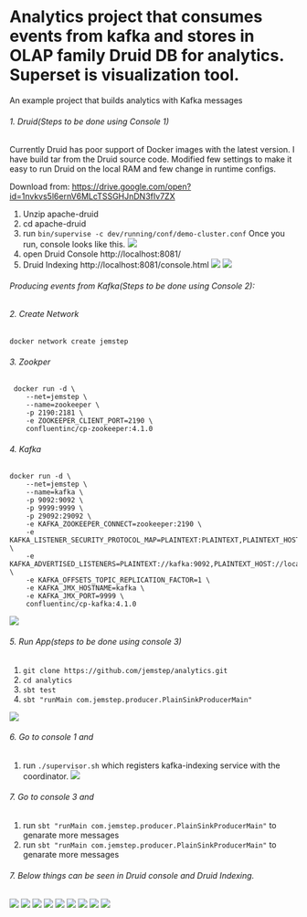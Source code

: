 # Analytics project that consumes events from kafka and stores in OLAP family Druid DB for analytics. Superset is visualization tool.

An example project that builds analytics with Kafka messages
###### 1. Druid(Steps to be done using Console 1)
Currently Druid has poor support of Docker images with the latest version. I have build tar from the Druid source code. Modified few settings to make it easy to run Druid on the local RAM and few change in runtime configs.

Download from: https://drive.google.com/open?id=1nvkvs5l6ernV6MLcTSSGHJnDN3fIv7ZX 
1. Unzip apache-druid
2. cd apache-druid
3. run `bin/supervise -c dev/running/conf/demo-cluster.conf`
Once you run, console looks like this.
![](screenshots/1.png)
4. open Druid Console	http://localhost:8081/
5. Druid Indexing	http://localhost:8081/console.html
![](screenshots/2.png)
![](screenshots/3.png)

###### Producing events from  Kafka(Steps to be done using Console 2):

###### 2. Create Network
 `docker network create jemstep`
###### 3. Zookper
```
 docker run -d \
    --net=jemstep \
    --name=zookeeper \
    -p 2190:2181 \
    -e ZOOKEEPER_CLIENT_PORT=2190 \
    confluentinc/cp-zookeeper:4.1.0
```
###### 4. Kafka
```
docker run -d \
    --net=jemstep \
    --name=kafka \
    -p 9092:9092 \
    -p 9999:9999 \
    -p 29092:29092 \
    -e KAFKA_ZOOKEEPER_CONNECT=zookeeper:2190 \
    -e KAFKA_LISTENER_SECURITY_PROTOCOL_MAP=PLAINTEXT:PLAINTEXT,PLAINTEXT_HOST:PLAINTEXT \
    -e KAFKA_ADVERTISED_LISTENERS=PLAINTEXT://kafka:9092,PLAINTEXT_HOST://localhost:29092 \
    -e KAFKA_OFFSETS_TOPIC_REPLICATION_FACTOR=1 \
    -e KAFKA_JMX_HOSTNAME=kafka \
    -e KAFKA_JMX_PORT=9999 \
    confluentinc/cp-kafka:4.1.0
```  
![](screenshots/4.png)



###### 5. Run App(steps to be done using console 3)

1. `git clone https://github.com/jemstep/analytics.git`
2. `cd analytics`
2. `sbt test`
3. `sbt "runMain com.jemstep.producer.PlainSinkProducerMain"`

![](screenshots/5.png)

###### 6. Go to console 1 and 

1. run `./supervisor.sh` which registers kafka-indexing service with the coordinator.
![](screenshots/6.png)

###### 7. Go to console 3 and 

1. run `sbt "runMain com.jemstep.producer.PlainSinkProducerMain"` to genarate more messages
2. run `sbt "runMain com.jemstep.producer.PlainSinkProducerMain"` to genarate more messages

###### 7. Below things can be seen in Druid console and Druid Indexing.

![](screenshots/8.png)
![](screenshots/9.png)
![](screenshots/10.png)
![](screenshots/11.png)
![](screenshots/12.png)
![](screenshots/13.png)
![](screenshots/14.png)
![](screenshots/15.png)
![](screenshots/18.png)










